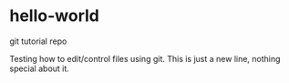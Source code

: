 # hello-world
git tutorial repo

Testing how to edit/control files using git.
This is just a new line, nothing special about it.
